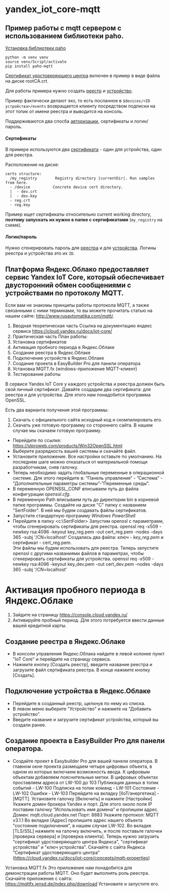 # yandex_iot_core-mqtt

## Пример работы с mqtt сервером с использованием библиотеки paho.
[Установка библиотеки paho](https://github.com/eclipse/paho.mqtt.python)

    python -m venv venv
    source venv/Script/activate
    pip install paho-mqtt

[Сертификат удостоверяющего
центра](https://storage.yandexcloud.net/mqtt/rootCA.crt) включен в пример
в виде файла на диске rootCA.crt.

Для работы примера нужно создать
[реестр](https://cloud.yandex.ru/docs/iot-core/quickstart#create-registry) и
[устройство](https://cloud.yandex.ru/docs/iot-core/quickstart#create-device).

Пример фактически делают эхо, то есть посланное в `$devices/<ID
устройства>/events` возвращается клиенту посредством подписки на этот топик
от имени реестра и выводится на консоль.

Поддерживаются два спосба
[авторизации](https://cloud.yandex.ru/docs/iot-core/concepts/authorization),
сертификаты и логин/пароль.


#### Сертификаты

В примере используются два
[сертификата](https://cloud.yandex.ru/docs/iot-core/quickstart#create-ca) - один
для устройства, один для реестра.

Расположение на диске:

    certs structure:
      /my_registry        Registry directory |currentDir|. Run samples from here.
      - /device          Concrete device cert directory.
      |  - dev.crt
      |  - dev.key
      - reg.crt
      - reg.key

Пример ищет сертификаты относительно current working directory, **поэтому
запускать их нужно в папке с сертификатами** (`my_registry` на схеме).


#### Логин/пароль

Нужно сгенерировать пароль для
[реестра](https://cloud.yandex.ru/docs/iot-core/operations/password/registry-password)
и для
[устройства](https://cloud.yandex.ru/docs/iot-core/operations/password/device-password).
Логины реестра и устройства это их `ID`.

## Платформа Яндекс.Облако предоставляет сервис Yandex IoT Core, который обеспечивает двусторонний обмен сообщениями с устройствами по протоколу MQTT. ##

Если вам не знакомы принципы работы протокола MQTT, а также связанными с ними терминами, то вы можете прочитать статью на нашем сайте: 
http://www.rusavtomatika.com/mqtt/.

1. Вводная теоретическая часть
Ссылка на документацию яндекс сервиса
https://cloud.yandex.ru/docs/iot-core/
2. Практическая часть
 План работы:  
1. Установка сертификатов  
2. Активация пробного периода в  Яндекс.Облаке  
3. Создание реестра в  Яндекс.Облаке  
4. Подключение устройств в  Яндекс.Облаке  
5. Создание проекта в EasyBuilder Pro для панели оператора  
6. Установка MQTT.fx (windows-приложение MQTT-клиент)
7. Тестирование работы

В сервисе Yandex IoT Core у каждого устройства и реестра должен быть свой личный сертификат. Давайте создадим два сертификата: для реестра и для устройства. 
Для этого нам понадобится программа OpenSSL. 

Есть два варианта получения этой программы: 
1. Скачать с официального сайта исходный код и скомпилировать его. 
2. Скачать уже готовую программу со стороннего сайта. В нашем случае мы скачаем готовую программу.
- Перейдите по ссылке: 
<https://slproweb.com/products/Win32OpenSSL.html>
- Выберите разрядность вашей системы и скачайте файл. 
- Установите приложение. Все настройки оставьте по умолчанию. 
На последнем шаге можно отказаться от материальной помощи разработчикам, сняв галочку.
- Теперь необходимо задать глобальные переменные в операционной системе. Для этого перейдите в: “Панель управления” - ”Система” - ”Дополнительные параметры системы”-”Переменные среды”.
- В переменную OPENSSL_CONF вписываем путь до файла конфигурации _openssl.cfg_. 
- В переменную Path вписываем путь до директории bin в корневой папке программы.
Создайте на диске "С" папку с названием "SertFolder". 
В ней мы будем создавать файлы сертификатов.
- Запустите стандартную программу _Windows PowerShell_
- Перейдите в папку <c:\SertFolder\>
Запустим openssl с параметрами, чтобы сгенерировать сертификаты для реестра. 
    openssl req -x509 -newkey rsa:4096 -keyout key_reg.pem -out cert_reg.pem -nodes -days 365 -subj '/CN=localhost'
Создались два файла: ключ - *key_reg.pem* и сертификат - cert_reg.pem.  
Эти файлы мы будем использовать для реестра.
Теперь запустите openssl  с другими названиями файлов в параметрах, чтобы сгенерировать сертификаты для устройства. 
    openssl req -x509 -newkey rsa:4096 -keyout key_dev.pem -out cert_dev.pem -nodes -days 365 -subj '/CN=localhost'

# Активация пробного периода в  Яндекс.Облаке #
1. Зайдите на страницу https://console.cloud.yandex.ru/ 
2. Активируйте пробный период. 
Для этого потребуется ввести данные вашей кредитной карты. 
## Создание реестра в  Яндекс.Облаке ##
- В консоли управления Яндекс.Облака найдите в левой колонке пункт "IoT Core" и перейдите на страницу сервиса.
- Нажмите кнопку [Создать реестр], введите название реестра и загрузите файл сертификата реестра. В конце нажмите кнопку [Создать].
## Подключение устройства в  Яндекс.Облаке ##
- Перейдите в созданный реестр, щелкнув по нему из списка. 
- В левом меню выберите "Устройство"  и нажмите на “Добавить устройство”.
- Введите название и загрузите сертификат устройства, который вы создали ранее.
## Создание проекта в EasyBuilder Pro для панели оператора.
- Создайте проект в Easybuilder Pro для вашей панели оператора. 
В главном окне проекта размещаем четыре цифровых объекта, в одном из которых включаем возможность ввода. К цифровым объектам добавляем пояснительные метки.
В цифровых объектах проставляем адреса от LW-100 до 103
Публикация данных в топик событий    -   LW-100
Подписка на топик команд             -   LW-101
Состояние                            -   LW-102
Ошибки                               -   LW-103
Перейдите на вкладку [IIoT/энергетика] - [MQTT]. Установите галочку [Включить] и нажмите [Настройки]
Укажите домен брокера Yandex и порт. Для этого около поля IP поставим галочку “Использовать имя домена” и пропишем адрес.
    Домен: mqtt.cloud.yandex.net
    Порт: 8883
    Укажите протокол: MQTT v3.1.1
Во вкладке [Адрес] пропишите адрес нашего объекта "состояние подключения", в нашем случае LW-102.
Во вкладке [TLS/SSL] нажмите на галочку включить, и после поставьте галочки [проверка сервера] и [проверка клиента].
Теперь нужно загрузить "сертификат удостоверяющего центра Яндекса", "сертификат устройства" и "ключ устройства".
Скачайте с сайта Яндекса “Сертификат удостоверяющего центра” (<https://cloud.yandex.ru/docs/iot-core/concepts/mqtt-properties>)

Установка MQTT.fx 
Это приложение нам понадобится для демонстрации работы MQTT.
Оно будет выполнять роль реестра. Скачайте приложение с сайта: 
<https://mqttfx.jensd.de/index.php/download> 
Установите и запустите его.
